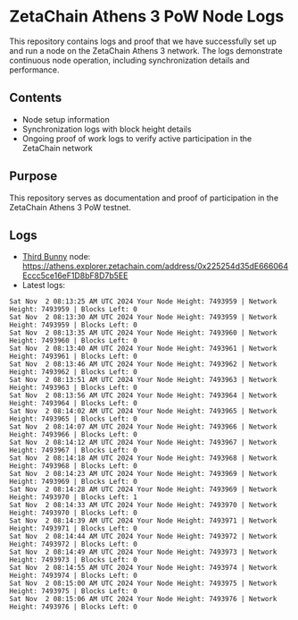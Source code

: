 # ZetaChain Athens 3 PoW Node Logs
This repository contains logs and proof that we have successfully set up and run a node on the ZetaChain Athens 3 network. The logs demonstrate continuous node operation, including synchronization details and performance.

## Contents
- Node setup information
- Synchronization logs with block height details
- Ongoing proof of work logs to verify active participation in the ZetaChain network

## Purpose
This repository serves as documentation and proof of participation in the ZetaChain Athens 3 PoW testnet.

## Logs

- [Third Bunny](https://thirdbunny.xyz/) node: https://athens.explorer.zetachain.com/address/0x225254d35dE666064Eccc5ce16eF1D8bF8D7b5EE
- Latest logs:
```
Sat Nov  2 08:13:25 AM UTC 2024 Your Node Height: 7493959 | Network Height: 7493959 | Blocks Left: 0
Sat Nov  2 08:13:30 AM UTC 2024 Your Node Height: 7493959 | Network Height: 7493959 | Blocks Left: 0
Sat Nov  2 08:13:35 AM UTC 2024 Your Node Height: 7493960 | Network Height: 7493960 | Blocks Left: 0
Sat Nov  2 08:13:40 AM UTC 2024 Your Node Height: 7493961 | Network Height: 7493961 | Blocks Left: 0
Sat Nov  2 08:13:46 AM UTC 2024 Your Node Height: 7493962 | Network Height: 7493962 | Blocks Left: 0
Sat Nov  2 08:13:51 AM UTC 2024 Your Node Height: 7493963 | Network Height: 7493963 | Blocks Left: 0
Sat Nov  2 08:13:56 AM UTC 2024 Your Node Height: 7493964 | Network Height: 7493964 | Blocks Left: 0
Sat Nov  2 08:14:02 AM UTC 2024 Your Node Height: 7493965 | Network Height: 7493965 | Blocks Left: 0
Sat Nov  2 08:14:07 AM UTC 2024 Your Node Height: 7493966 | Network Height: 7493966 | Blocks Left: 0
Sat Nov  2 08:14:12 AM UTC 2024 Your Node Height: 7493967 | Network Height: 7493967 | Blocks Left: 0
Sat Nov  2 08:14:18 AM UTC 2024 Your Node Height: 7493968 | Network Height: 7493968 | Blocks Left: 0
Sat Nov  2 08:14:23 AM UTC 2024 Your Node Height: 7493969 | Network Height: 7493969 | Blocks Left: 0
Sat Nov  2 08:14:28 AM UTC 2024 Your Node Height: 7493969 | Network Height: 7493970 | Blocks Left: 1
Sat Nov  2 08:14:33 AM UTC 2024 Your Node Height: 7493970 | Network Height: 7493970 | Blocks Left: 0
Sat Nov  2 08:14:39 AM UTC 2024 Your Node Height: 7493971 | Network Height: 7493971 | Blocks Left: 0
Sat Nov  2 08:14:44 AM UTC 2024 Your Node Height: 7493972 | Network Height: 7493972 | Blocks Left: 0
Sat Nov  2 08:14:49 AM UTC 2024 Your Node Height: 7493973 | Network Height: 7493973 | Blocks Left: 0
Sat Nov  2 08:14:55 AM UTC 2024 Your Node Height: 7493974 | Network Height: 7493974 | Blocks Left: 0
Sat Nov  2 08:15:00 AM UTC 2024 Your Node Height: 7493975 | Network Height: 7493975 | Blocks Left: 0
Sat Nov  2 08:15:06 AM UTC 2024 Your Node Height: 7493976 | Network Height: 7493976 | Blocks Left: 0
```
